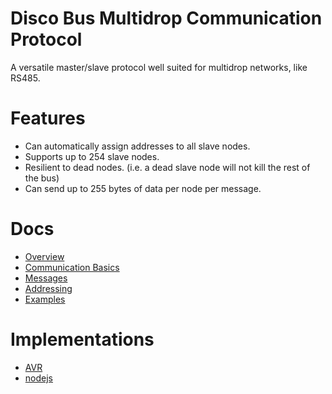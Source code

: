 # Disco Bus Multidrop Communication Protocol

A versatile master/slave protocol well suited for multidrop networks, like RS485. 

# Features

 * Can automatically assign addresses to all slave nodes.
 * Supports up to 254 slave nodes.
 * Resilient to dead nodes. (i.e. a dead slave node will not kill the rest of the bus)
 * Can send up to 255 bytes of data per node per message.

# Docs

 * [Overview](docs/overview.md)
 * [Communication Basics](docs/communication.md)
 * [Messages](docs/messages.md)
 * [Addressing](docs/addressing.md)
 * [Examples](docs/examples.md)

# Implementations
 * [AVR](https://github.com/jgillick/avr-discobus)
 * [nodejs](https://www.npmjs.com/package/discobus)